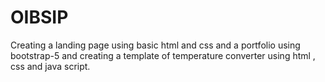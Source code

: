 # OIBSIP
Creating a landing page using basic html and css and a portfolio using bootstrap-5 and creating a template of temperature converter using html , css and java script.
